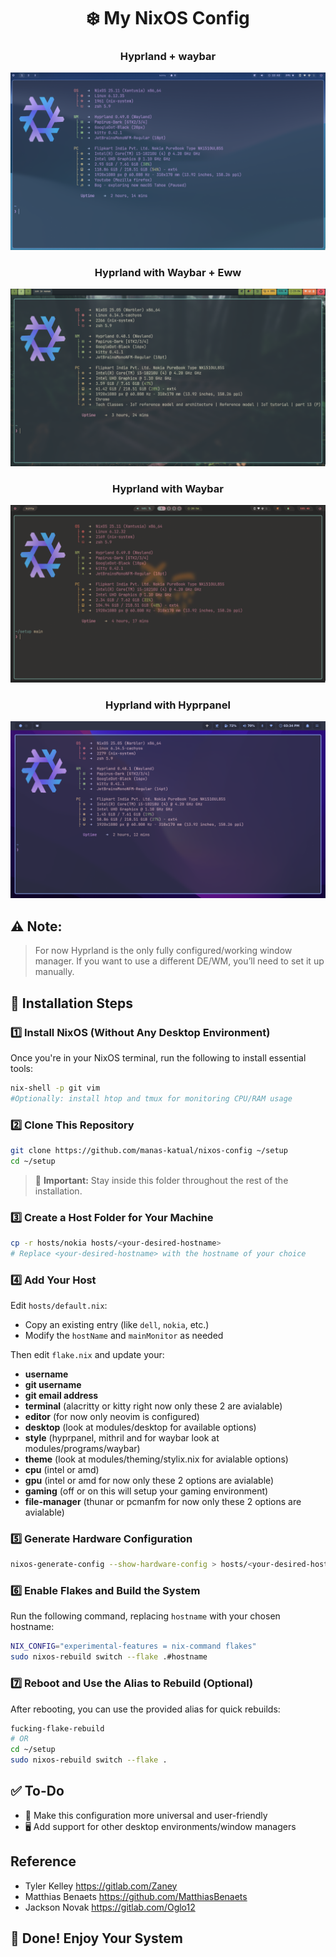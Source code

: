 <div align="center">

# ❄️ My NixOS Config

### Hyprland + waybar

![Waybar Macos style Screenshot](./assets/waybar-macos.png)

### Hyprland with Waybar + Eww

![Waybar Screenshot](./assets/waybar-oglo.png)

### Hyprland with Waybar

![Waybar Alternate Screenshot](./assets/waybar-jerry.png)

### Hyprland with Hyprpanel

![Hyprpanel Screenshot](./assets/hyprpanel.png)

</div>

## ⚠️ Note:

> For now Hyprland is the only fully configured/working window manager. If you
> want to use a different DE/WM, you’ll need to set it up manually.

## 🚀 Installation Steps

### 1️⃣ Install NixOS (Without Any Desktop Environment)

Once you're in your NixOS terminal, run the following to install essential
tools:

```bash
nix-shell -p git vim
#Optionally: install htop and tmux for monitoring CPU/RAM usage
```

### 2️⃣ Clone This Repository

```bash
git clone https://github.com/manas-katual/nixos-config ~/setup 
cd ~/setup
```

> 📌 **Important:** Stay inside this folder throughout the rest of the
> installation.

### 3️⃣ Create a Host Folder for Your Machine

```bash
cp -r hosts/nokia hosts/<your-desired-hostname>
# Replace <your-desired-hostname> with the hostname of your choice
```

### 4️⃣ Add Your Host

Edit `hosts/default.nix`:

- Copy an existing entry (like `dell`, `nokia`, etc.)
- Modify the `hostName` and `mainMonitor` as needed

Then edit `flake.nix` and update your:

- **username**
- **git username**
- **git email address**
- **terminal** (alacritty or kitty right now only these 2 are avialable)
- **editor** (for now only neovim is configured)
- **desktop** (look at modules/desktop for available options)
- **style** (hyprpanel, mithril and for waybar look at modules/programs/waybar)
- **theme** (look at modules/theming/stylix.nix for avialable options)
- **cpu** (intel or amd)
- **gpu** (intel or amd for now only these 2 options are avialable)
- **gaming** (off or on this will setup your gaming environment)
- **file-manager** (thunar or pcmanfm for now only these 2 options are
  avialable)

### 5️⃣ Generate Hardware Configuration

```bash
nixos-generate-config --show-hardware-config > hosts/<your-desired-hostname>/hardware-configuration.nix
```

### 6️⃣ Enable Flakes and Build the System

Run the following command, replacing `hostname` with your chosen hostname:

```bash
NIX_CONFIG="experimental-features = nix-command flakes"
sudo nixos-rebuild switch --flake .#hostname
```

### 7️⃣ Reboot and Use the Alias to Rebuild (Optional)

After rebooting, you can use the provided alias for quick rebuilds:

```bash
fucking-flake-rebuild
# OR
cd ~/setup 
sudo nixos-rebuild switch --flake .
```

## ✅ To-Do

- 🔄 Make this configuration more universal and user-friendly
- 🖥️ Add support for other desktop environments/window managers

## Reference

- Tyler Kelley https://gitlab.com/Zaney
- Matthias Benaets https://github.com/MatthiasBenaets
- Jackson Novak https://gitlab.com/Oglo12

## 🎉 Done! Enjoy Your System
